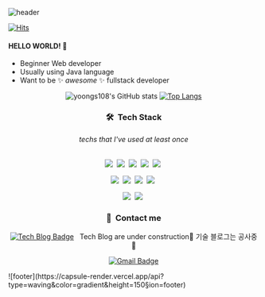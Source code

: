 ![header](https://capsule-render.vercel.app/api?type=waving&color=gradient&height=230&section=header&text=Yoonjin%20Lee&fontSize=65)

[![Hits](https://hits.seeyoufarm.com/api/count/incr/badge.svg?url=https%3A%2F%2Fgithub.com%2Fyoongs108&count_bg=%23235C88&title_bg=%2399C9C5&icon=&icon_color=%23E7E7E7&title=hits&edge_flat=false)](https://hits.seeyoufarm.com)

#### HELLO WORLD! 👋 
* Beginner Web developer
* Usually using Java language
* Want to be ✨&nbsp;_awesome_&nbsp;✨ fullstack developer

<div align=center>

![yoongs108's GitHub stats](https://github-readme-stats.vercel.app/api?username=yoongs108&show_icons=true&theme=cobalt)
[![Top Langs](https://github-readme-stats.vercel.app/api/top-langs/?username=yoongs108&layout=compact&theme=cobalt)](https://github.com/yoongs108/github-readme-stats)
 
### 🛠 &nbsp;Tech Stack
###### techs that I've used at least once

<img src="https://img.shields.io/badge/Java-007396?style=flat-square&logo=Java&logoColor=white"/>&nbsp;
<img src="https://img.shields.io/badge/Javascript-F7DF1E?style=flat-square&logo=Javascript&logoColor=white"/>&nbsp;
<img src="https://img.shields.io/badge/Spring-6DB33F?style=flat-square&logo=Spring&logoColor=white"/>&nbsp;
<img src="https://img.shields.io/badge/Python-3766AB?style=flat-square&logo=Python&logoColor=white"/>&nbsp;
<img src="https://img.shields.io/badge/PyCharm-000000?style=flat-square&logo=PyCharm&logoColor=white"/>&nbsp;

<img src="https://img.shields.io/badge/HTML5-E34F26?style=flat-square&logo=HTML5&logoColor=white"/>&nbsp;
<img src="https://img.shields.io/badge/Css-1572B6?style=flat-square&logo=Css&logoColor=white"/>&nbsp;
<img src="https://img.shields.io/badge/VisualStudioCode-007ACC?style=flat-square&logo=VisualStudioCode&logoColor=white"/>&nbsp;
<img src="https://img.shields.io/badge/JSP-007396?style=flat-square&logo=JSP&logoColor=white"/>&nbsp;

<img src="https://img.shields.io/badge/Oracle-F80000?style=flat-square&logo=Oracle&logoColor=white"/>&nbsp;
<img src="https://img.shields.io/badge/MongoDB-47A248?style=flat-square&logo=MongoDB&logoColor=white"/>&nbsp;

### 👋 &nbsp;Contact me

[![Tech Blog Badge](http://img.shields.io/badge/-Tech%20blog-black?style=flat-square&logo=github&link=https://yoongs108.github.io/)](https://yoongs108.github.io/) &nbsp; Tech Blog are under construction🔨 기술 블로그는 공사중 🔨 

[![Gmail Badge](https://img.shields.io/badge/Gmail-d14836?style=flat-square&logo=Gmail&logoColor=white&link=mailto:yoongs108@gmail.com)](mailto:yoongs108@gmail.com)

</div>
![footer](https://capsule-render.vercel.app/api?type=waving&color=gradient&height=150&section=footer)
